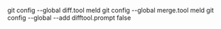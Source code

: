 git config --global diff.tool meld
git config --global merge.tool meld
git config --global --add difftool.prompt false
